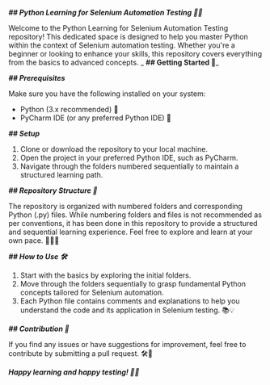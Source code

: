 _**## Python Learning for Selenium Automation Testing 🐍🚀**_

Welcome to the Python Learning for Selenium Automation Testing repository! This dedicated space is designed to help you master Python within the context of Selenium automation testing. Whether you're a beginner or looking to enhance your skills, this repository covers everything from the basics to advanced concepts.
_
**## Getting Started 🚀**_

_**## Prerequisites**_

Make sure you have the following installed on your system:
- Python (3.x recommended) 🐍
- PyCharm IDE (or any preferred Python IDE) 🚀

_**## Setup**_
1. Clone or download the repository to your local machine.
2. Open the project in your preferred Python IDE, such as PyCharm.
3. Navigate through the folders numbered sequentially to maintain a structured learning path.

_**## Repository Structure 📂**_

The repository is organized with numbered folders and corresponding Python (.py) files. While numbering folders and files is not recommended as per conventions, it has been done in this repository to provide a structured and sequential learning experience. Feel free to explore and learn at your own pace. 🏃‍♂️💨

_**## How to Use 🛠️**_

1. Start with the basics by exploring the initial folders.
2. Move through the folders sequentially to grasp fundamental Python concepts tailored for Selenium automation.
3. Each Python file contains comments and explanations to help you understand the code and its application in Selenium testing. 📚💡

_**## Contribution 🤝**_

If you find any issues or have suggestions for improvement, feel free to contribute by submitting a pull request. 🛠️🚀

_**Happy learning and happy testing! 🚀🎉**_

